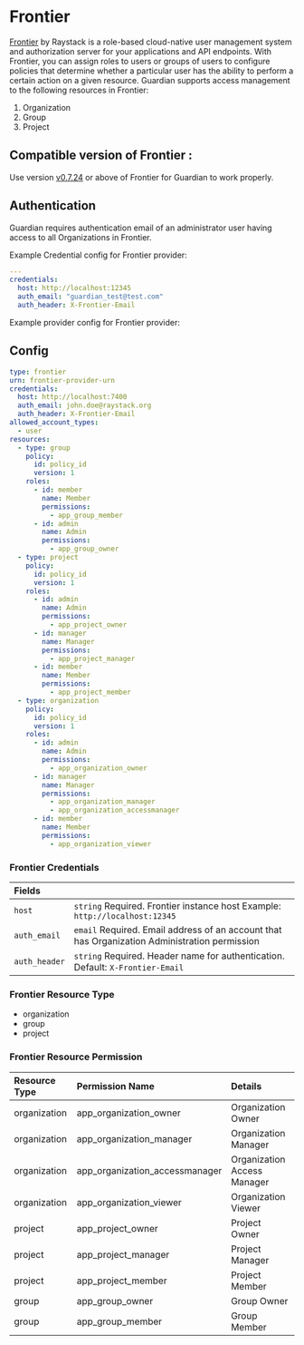# Frontier

[Frontier](https://raystack-frontier.vercel.app/) by Raystack is a role-based cloud-native user management system and authorization server for your applications and API endpoints. With Frontier, you can assign roles to users or groups of users to configure policies that determine whether a particular user has the ability to perform a certain action on a given resource. Guardian supports access management to the following resources in Frontier:

1. Organization
2. Group
3. Project

## Compatible version of Frontier :

Use version [v0.7.24](https://github.com/raystack/frontier/releases/tag/v0.7.24) or above of Frontier for Guardian to work properly.

## Authentication

Guardian requires authentication email of an administrator user having access to all Organizations in Frontier.

Example Credential config for Frontier provider:

```yaml
---
credentials:
  host: http://localhost:12345
  auth_email: "guardian_test@test.com"
  auth_header: X-Frontier-Email
```

Example provider config for Frontier provider:

## Config

```yaml title="sample.config.yaml"
type: frontier
urn: frontier-provider-urn
credentials:
  host: http://localhost:7400
  auth_email: john.doe@raystack.org
  auth_header: X-Frontier-Email
allowed_account_types:
  - user
resources:
  - type: group
    policy:
      id: policy_id
      version: 1
    roles:
      - id: member
        name: Member
        permissions:
          - app_group_member
      - id: admin
        name: Admin
        permissions:
          - app_group_owner
  - type: project
    policy:
      id: policy_id
      version: 1
    roles:
      - id: admin
        name: Admin
        permissions:
          - app_project_owner
      - id: manager
        name: Manager
        permissions:
          - app_project_manager
      - id: member
        name: Member
        permissions:
          - app_project_member
  - type: organization
    policy:
      id: policy_id
      version: 1
    roles:
      - id: admin
        name: Admin
        permissions:
          - app_organization_owner
      - id: manager
        name: Manager
        permissions:
          - app_organization_manager
          - app_organization_accessmanager
      - id: member
        name: Member
        permissions:
          - app_organization_viewer
```

### Frontier Credentials

| Fields        |                                                                                               |
| :------------ | :-------------------------------------------------------------------------------------------- |
| `host`        | `string` Required. Frontier instance host Example: `http://localhost:12345`                   |
| `auth_email`  | `email` Required. Email address of an account that has Organization Administration permission |
| `auth_header` | `string` Required. Header name for authentication. Default: `X-Frontier-Email`                |

### Frontier Resource Type

- organization
- group
- project

### Frontier Resource Permission

| **Resource Type** | **Permission Name**            | **Details**                 |
| :---------------- | :----------------------------- | :-------------------------- |
| organization      | app_organization_owner         | Organization Owner          |
| organization      | app_organization_manager       | Organization Manager        |
| organization      | app_organization_accessmanager | Organization Access Manager |
| organization      | app_organization_viewer        | Organization Viewer         |
| project           | app_project_owner              | Project Owner               |
| project           | app_project_manager            | Project Manager             |
| project           | app_project_member             | Project Member              |
| group             | app_group_owner                | Group Owner                 |
| group             | app_group_member               | Group Member                |
